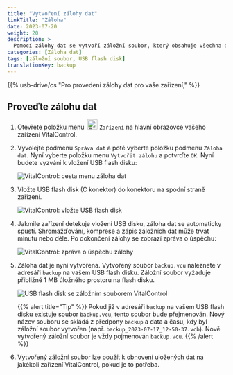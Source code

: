 ```yaml
---
title: "Vytvoření zálohy dat"
linkTitle: "Záloha"
date: 2023-07-20
weight: 20
description: >
  Pomocí zálohy dat se vytvoří záložní soubor, který obsahuje všechna data uložená na zařízení VitalControl.
categories: [Záloha dat]
tags: [záložní soubor, USB flash disk]
translationKey: backup
---
```

{{% usb-drive/cs "Pro provedení zálohy dat pro vaše zařízení," %}}

## Proveďte zálohu dat

1. Otevřete položku menu &nbsp;<img src="/icons/device.svg" width="23" align="bottom" alt="Zařízení" /> `Zařízení` na hlavní obrazovce vašeho zařízení VitalControl.

2. Vyvolejte podmenu `Správa dat` a poté vyberte položku podmenu `Záloha dat`. Nyní vyberte položku menu `Vytvořit zálohu` a potvrďte `OK`. Nyní budete vyzváni k vložení USB flash disku:

   ![VitalControl: cesta menu záloha dat](../images/backup.png "Vyvolejte zálohu dat")

3. Vložte USB flash disk (C konektor) do konektoru na spodní straně zařízení.

   ![VitalControl: vložte USB flash disk](/images/firmware/update/plug-in-dual-usb-stick.svg "Vložte USB flash disk")

4. Jakmile zařízení detekuje vložení USB disku, záloha dat se automaticky spustí. Shromažďování, komprese a zápis záložních dat může trvat minutu nebo déle. Po dokončení zálohy se zobrazí zpráva o úspěchu:

   ![VitalControl: zpráva o úspěchu zálohy](../images/backup-done.png "Úspěšná záloha dat")

5. Záloha dat je nyní vytvořena. Vytvořený soubor `backup.vcu` naleznete v adresáři `backup` na vašem USB flash disku. Záložní soubor vyžaduje přibližně 1 MB úložného prostoru na flash disku.

   ![USB flash disk se záložním souborem VitalControl](../images/backup-file.png "USB flash disk se záložním souborem")

   {{% alert title="Tip" %}}
  Pokud již v adresáři `backup` na vašem USB flash disku existuje soubor `backup.vcu`, tento soubor bude přejmenován. Nový název souboru se skládá z předpony `backup` a data a času, kdy byl záložní soubor vytvořen (např. `backup_2023-07-17_12-50-37.vcb`). Nově vytvořený záložní soubor je vždy pojmenován `backup.vcu`.
    {{% /alert %}}


6. Vytvořený záložní soubor lze použít k [obnovení](../restore) uložených dat na jakékoli zařízení VitalControl, pokud je to potřeba.
